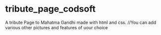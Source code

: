 # tribute_page_codsoft
A tribute Page to Mahatma Gandhi  made with html and css.
//You can add various other pictures and features of uour choice
